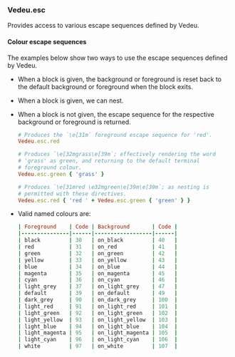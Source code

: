 ### Vedeu.esc

Provides access to various escape sequences defined by Vedeu.

#### Colour escape sequences
The examples below show two ways to use the escape sequences defined
by Vedeu.

- When a block is given, the background or foreground is reset back to
  the default background or foreground when the block exits.
- When a block is given, we can nest.
- When a block is not given, the escape sequence for the respective
  background or foreground is returned.

    ```ruby
    # Produces the `\e[31m` foreground escape sequence for 'red'.
    Vedeu.esc.red

    # Produces `\e[32mgrass\e[39m`; effectively rendering the word
    # 'grass' as green, and returning to the default terminal
    # foreground colour.
    Vedeu.esc.green { 'grass' }

    # Produces `\e[31mred \e32mgreen\e[39m\e[39m`; as nesting is
    # permitted with these directives.
    Vedeu.esc.red { 'red ' + Vedeu.esc.green { 'green' } }
    ```

- Valid named colours are:

    ```ruby
    | Foreground    | Code | Background       | Code |
    |---------------|------|------------------|------|
    | black         | 30   | on_black         | 40   |
    | red           | 31   | on_red           | 41   |
    | green         | 32   | on_green         | 42   |
    | yellow        | 33   | on_yellow        | 43   |
    | blue          | 34   | on_blue          | 44   |
    | magenta       | 35   | on_magenta       | 45   |
    | cyan          | 36   | on_cyan          | 46   |
    | light_grey    | 37   | on_light_grey    | 47   |
    | default       | 39   | on_default       | 49   |
    | dark_grey     | 90   | on_dark_grey     | 100  |
    | light_red     | 91   | on_light_red     | 101  |
    | light_green   | 92   | on_light_green   | 102  |
    | light_yellow  | 93   | on_light_yellow  | 103  |
    | light_blue    | 94   | on_light_blue    | 104  |
    | light_magenta | 95   | on_light_magenta | 105  |
    | light_cyan    | 96   | on_light_cyan    | 106  |
    | white         | 97   | on_white         | 107  |
    ```
